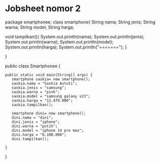# Jobsheet nomor 2
package smartphonee;
class smartphone{
 String nama;
 String jenis;
 String warna;
 String model;
 String harga;
 
 void tampilkan(){
System.out.println(nama);
System.out.println(jenis);
System.out.println(warna);
System.out.println(model);
System.out.println(harga);
System.out.println("=======");
}

}

public class Smartphonee {
    
    public static void main(String[] args) {
       smartphone saskia= new smartphone();
       saskia.nama = "Saskia Astuti";
       saskia.jenis = "samsung";
       saskia.warna = "pink";
       saskia.model = "samsung galaxy s23";
       saskia.harga = "12.479.000";
       saskia.tampilkan();
       
       smartphone dini= new smartphone();
       dini.nama = "dini";
       dini.jenis = "iphone";
       dini.warna = "putih";
       dini.model = "iphone 14 pro max";
       dini.harga = "8.100.000";
       dini.tampilkan();
      
    }
    
}


